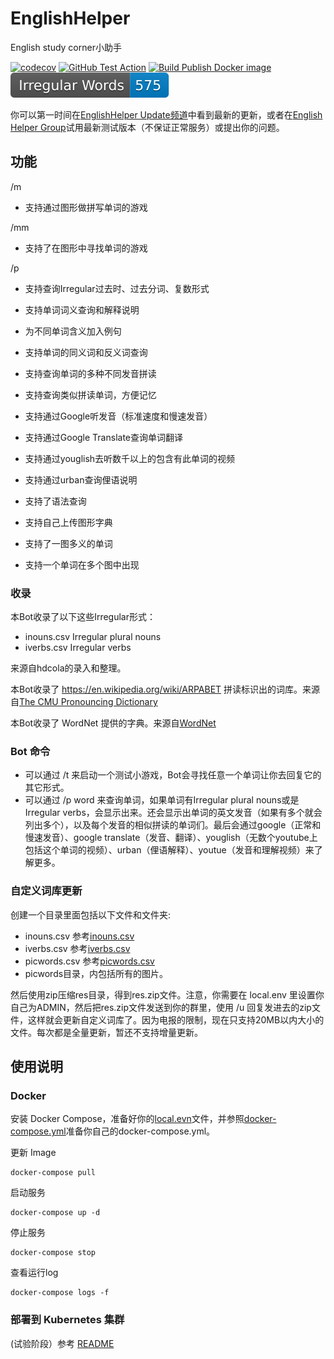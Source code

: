 # EnglishHelper
English study corner小助手

[![codecov](https://codecov.io/gh/HDCodePractice/EnglishHelper/branch/main/graph/badge.svg?token=X6E5R9NSdR)](https://codecov.io/gh/HDCodePractice/EnglishHelper) [![GitHub Test Action](https://github.com/HDCodePractice/EnglishHelper/actions/workflows/build_and_test.yaml/badge.svg)](https://github.com/HDCodePractice/EnglishHelper/actions/workflows/build_and_test.yaml) [![Build Publish Docker image](https://github.com/HDCodePractice/EnglishHelper/actions/workflows/build_and_publish_docker.yaml/badge.svg)](https://github.com/HDCodePractice/EnglishHelper/actions/workflows/build_and_publish_docker.yaml) ![Irregular Words Number](/irregular.svg?raw=true "Irregular Words Number") 

你可以第一时间在[EnglishHelper Update频道](https://t.me/englisherupdate)中看到最新的更新，或者在[English Helper Group](https://t.me/+5B_J3oVYRYMyM2E1)试用最新测试版本（不保证正常服务）或提出你的问题。

## 功能

/m

* 支持通过图形做拼写单词的游戏

/mm

* 支持了在图形中寻找单词的游戏

/p

* 支持查询Irregular过去时、过去分词、复数形式
* 支持单词词义查询和解释说明
* 为不同单词含义加入例句
* 支持单词的同义词和反义词查询
* 支持查询单词的多种不同发音拼读
* 支持查询类似拼读单词，方便记忆
* 支持通过Google听发音（标准速度和慢速发音）
* 支持通过Google Translate查询单词翻译
* 支持通过youglish去听数千以上的包含有此单词的视频
* 支持通过urban查询俚语说明
* 支持了语法查询


* 支持自己上传图形字典
* 支持了一图多义的单词
* 支持一个单词在多个图中出现

### 收录

本Bot收录了以下这些Irregular形式：

* inouns.csv Irregular plural nouns
* iverbs.csv Irregular verbs

来源自hdcola的录入和整理。

本Bot收录了 https://en.wikipedia.org/wiki/ARPABET 拼读标识出的词库。来源自[The CMU Pronouncing Dictionary](http://www.speech.cs.cmu.edu/cgi-bin/cmudict)

本Bot收录了 WordNet 提供的字典。来源自[WordNet](http://wordnet.princeton.edu/)

### Bot 命令

* 可以通过 /t 来启动一个测试小游戏，Bot会寻找任意一个单词让你去回复它的其它形式。
* 可以通过 /p word 来查询单词，如果单词有Irregular plural nouns或是 Irregular verbs，会显示出来。还会显示出单词的英文发音（如果有多个就会列出多个），以及每个发音的相似拼读的单词们。最后会通过google（正常和慢速发音）、google translate（发音、翻译）、youglish（无数个youtube上包括这个单词的视频）、urban（俚语解释）、youtue（发音和理解视频）来了解更多。


### 自定义词库更新

创建一个目录里面包括以下文件和文件夹:

* inouns.csv 参考[inouns.csv](https://github.com/HDCodePractice/EnglishHelper/blob/main/res/inouns.csv)
* iverbs.csv 参考[iverbs.csv](https://github.com/HDCodePractice/EnglishHelper/blob/main/res/iverbs.csv)
* picwords.csv 参考[picwords.csv](https://github.com/HDCodePractice/EnglishHelper/blob/main/res/picwords.csv)
* picwords目录，内包括所有的图片。

然后使用zip压缩res目录，得到res.zip文件。注意，你需要在 local.env 里设置你自己为ADMIN，然后把res.zip文件发送到你的群里，使用 /u 回复发进去的zip文件，这样就会更新自定义词库了。因为电报的限制，现在只支持20MB以内大小的文件。每次都是全量更新，暂还不支持增量更新。

## 使用说明
### Docker
安装 Docker Compose，准备好你的[local.evn](https://github.com/HDCodePractice/EnglishHelper/blob/main/localenv.example)文件，并参照[docker-compose.yml](https://github.com/HDCodePractice/EnglishHelper/blob/main/docker-compose.yml)准备你自己的docker-compose.yml。

更新 Image

```
docker-compose pull
```

启动服务

```
docker-compose up -d
```

停止服务

```
docker-compose stop
```

查看运行log

```
docker-compose logs -f
```

### 部署到 Kubernetes 集群
(试验阶段）参考 [README](.kustomize/README.md)